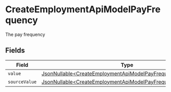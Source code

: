 # CreateEmploymentApiModelPayFrequency

The pay frequency


## Fields

| Field                                                                                                                                        | Type                                                                                                                                         | Required                                                                                                                                     | Description                                                                                                                                  |
| -------------------------------------------------------------------------------------------------------------------------------------------- | -------------------------------------------------------------------------------------------------------------------------------------------- | -------------------------------------------------------------------------------------------------------------------------------------------- | -------------------------------------------------------------------------------------------------------------------------------------------- |
| `value`                                                                                                                                      | [JsonNullable\<CreateEmploymentApiModelPayFrequencyValue>](../../models/components/CreateEmploymentApiModelPayFrequencyValue.md)             | :heavy_minus_sign:                                                                                                                           | N/A                                                                                                                                          |
| `sourceValue`                                                                                                                                | [JsonNullable\<CreateEmploymentApiModelPayFrequencySourceValue>](../../models/components/CreateEmploymentApiModelPayFrequencySourceValue.md) | :heavy_minus_sign:                                                                                                                           | N/A                                                                                                                                          |